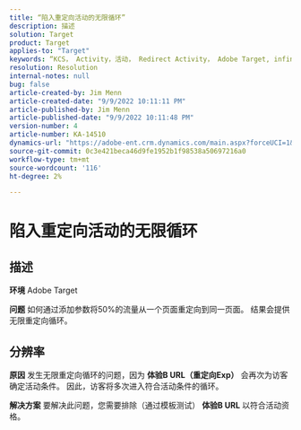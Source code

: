 ```yaml
---
title: “陷入重定向活动的无限循环”
description: 描述
solution: Target
product: Target
applies-to: "Target"
keywords: “KCS， Activity，活动， Redirect Activity， Adobe Target, infinite redirect loop，流量”
resolution: Resolution
internal-notes: null
bug: false
article-created-by: Jim Menn
article-created-date: "9/9/2022 10:11:11 PM"
article-published-by: Jim Menn
article-published-date: "9/9/2022 10:11:48 PM"
version-number: 4
article-number: KA-14510
dynamics-url: "https://adobe-ent.crm.dynamics.com/main.aspx?forceUCI=1&pagetype=entityrecord&etn=knowledgearticle&id=1267b84e-8c30-ed11-9db1-0022480866ad"
source-git-commit: 0c3e421beca46d9fe1952b1f98538a50697216a0
workflow-type: tm+mt
source-wordcount: '116'
ht-degree: 2%

---
```


# 陷入重定向活动的无限循环

## 描述


<b>环境</b>
Adobe Target

<b>问题</b>
如何通过添加参数将50%的流量从一个页面重定向到同一页面。
结果会提供无限重定向循环。




## 分辨率


<b>原因</b>
发生无限重定向循环的问题，因为 <b>体验B URL（重定向Exp）</b> 会再次为访客确定活动条件。 因此，访客将多次进入符合活动条件的循环。

<b>解决方案</b>
要解决此问题，您需要排除（通过模板测试） <b>体验B URL</b> 以符合活动资格。


